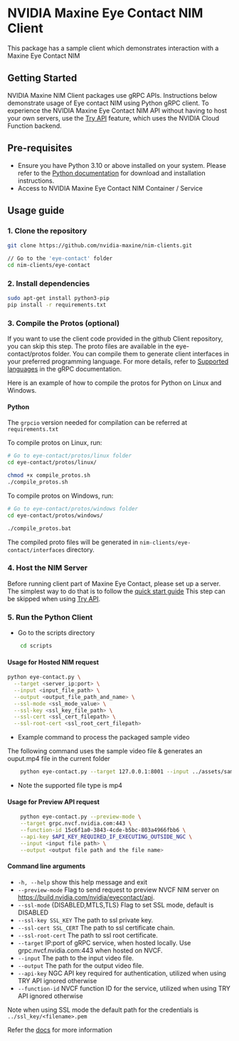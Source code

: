 
# NVIDIA Maxine Eye Contact NIM Client

This package has a sample client which demonstrates interaction with a Maxine Eye Contact NIM

## Getting Started

NVIDIA Maxine NIM Client packages use gRPC APIs. Instructions below demonstrate usage of Eye contact NIM using Python gRPC client.
To experience the NVIDIA Maxine Eye Contact NIM API without having to host your own servers, use the [Try API](https://build.nvidia.com/nvidia/eyecontact/api) feature, which uses the NVIDIA Cloud Function backend.

## Pre-requisites

- Ensure you have Python 3.10 or above installed on your system.
Please refer to the [Python documentation](https://www.python.org/downloads/) for download and installation instructions.
- Access to NVIDIA Maxine Eye Contact NIM Container / Service

## Usage guide

### 1. Clone the repository

```bash
git clone https://github.com/nvidia-maxine/nim-clients.git

// Go to the 'eye-contact' folder
cd nim-clients/eye-contact
```

### 2. Install dependencies

```bash
sudo apt-get install python3-pip
pip install -r requirements.txt
```

### 3. Compile the Protos (optional)

If you want to use the client code provided in the github Client repository, you can skip this step.
The proto files are available in the eye-contact/protos folder. You can compile them to generate client interfaces in your preferred programming language. For more details, refer to [Supported languages](https://grpc.io/docs/languages/) in the gRPC documentation.

Here is an example of how to compile the protos for Python on Linux and Windows.

#### Python

The `grpcio` version needed for compilation can be referred at `requirements.txt`

To compile protos on Linux, run:
```bash
# Go to eye-contact/protos/linux folder
cd eye-contact/protos/linux/

chmod +x compile_protos.sh
./compile_protos.sh
```

To compile protos on Windows, run:
```bash
# Go to eye-contact/protos/windows folder
cd eye-contact/protos/windows/

./compile_protos.bat
```
The compiled proto files will be generated in `nim-clients/eye-contact/interfaces` directory.

### 4. Host the NIM Server

Before running client part of Maxine Eye Contact, please set up a server.
The simplest way to do that is to follow the [quick start guide](https://docs.nvidia.com/nim/maxine/eye-contact/latest/index.html)
This step can be skipped when using [Try API](https://build.nvidia.com/nvidia/eyecontact/api).

### 5. Run the Python Client

- Go to the scripts directory

```bash
    cd scripts
```

#### Usage for Hosted NIM request

```bash
python eye-contact.py \
  --target <server_ip:port> \
  --input <input_file_path> \
  --output <output_file_path_and_name> \
  --ssl-mode <ssl_mode_value> \
  --ssl-key <ssl_key_file_path> \
  --ssl-cert <ssl_cert_filepath> \
  --ssl-root-cert <ssl_root_cert_filepath>
 ```

- Example command to process the packaged sample video

The following command uses the sample video file & generates an ouput.mp4 file in the current folder

```bash
    python eye-contact.py --target 127.0.0.1:8001 --input ../assets/sample_input.mp4 --output output.mp4
```

- Note the supported file type is mp4

#### Usage for Preview API request

```bash
    python eye-contact.py --preview-mode \
    --target grpc.nvcf.nvidia.com:443 \
    --function-id 15c6f1a0-3843-4cde-b5bc-803a4966fbb6 \
    --api-key $API_KEY_REQUIRED_IF_EXECUTING_OUTSIDE_NGC \
    --input <input file path> \
    --output <output file path and the file name>
```

#### Command line arguments

-  `-h, --help` show this help message and exit
-  `--preview-mode` Flag to send request to preview NVCF NIM server on https://build.nvidia.com/nvidia/eyecontact/api.
-  `--ssl-mode` {DISABLED,MTLS,TLS} Flag to set SSL mode, default is DISABLED
-  `--ssl-key SSL_KEY`  The path to ssl private key.
-  `--ssl-cert SSL_CERT`    The path to ssl certificate chain.
-  `--ssl-root-cert`    The path to ssl root certificate.
-  `--target`   IP:port of gRPC service, when hosted locally. Use grpc.nvcf.nvidia.com:443 when hosted on NVCF.
-  `--input`    The path to the input video file.
-  `--output`   The path for the output video file.
-  `--api-key`  NGC API key required for authentication, utilized when using TRY API ignored otherwise
-  `--function-id`  NVCF function ID for the service, utilized when using TRY API ignored otherwise

Note when using SSL mode the default path for the credentials is `../ssl_key/<filename>.pem`

Refer the [docs](https://docs.nvidia.com/nim/maxine/eye-contact/latest/basic-inference.html) for more information
